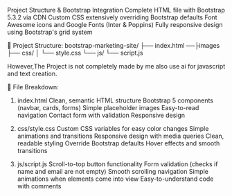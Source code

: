 Project Structure & Bootstrap Integration
Complete HTML file with Bootstrap 5.3.2 via CDN
Custom CSS extensively overriding Bootstrap defaults
Font Awesome icons and Google Fonts (Inter & Poppins)
Fully responsive design using Bootstrap's grid system

📁 Project Structure:
bootstrap-marketing-site/
├── index.html ──├images
├── css/
│   └── style.css
└── js/
    └── script.js
    
However,The Project is not completely made by me also use ai for javascript and text creation.
    
📄 File Breakdown:
1. index.html
Clean, semantic HTML structure
Bootstrap 5 components (navbar, cards, forms)
Simple placeholder images
Easy-to-read navigation
Contact form with validation
Responsive design

3. css/style.css
Custom CSS variables for easy color changes
Simple animations and transitions
Responsive design with media queries
Clean, readable styling
Override Bootstrap defaults
Hover effects and smooth transitions

4. js/script.js
Scroll-to-top button functionality
Form validation (checks if name and email are not empty)
Smooth scrolling navigation
Simple animations when elements come into view
Easy-to-understand code with comments


